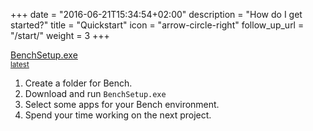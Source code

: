 +++
date = "2016-06-21T15:34:54+02:00"
description = "How do I get started?"
title = "Quickstart"
icon = "arrow-circle-right"
follow_up_url = "/start/"
weight = 3
+++

<a class="setup-download-button pure-button"
      href="https://github.com/winbench/bench/releases/latest">
      <i class="button-ico fa fa-download"></i>
        BenchSetup.exe<br>
          <small class="version-info">latest</small>
</a>

1. Create a folder for Bench.
2. Download and run `BenchSetup.exe`
3. Select some apps for your Bench environment.
4. Spend your time working on the next project.
